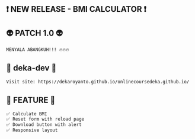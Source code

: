 ## ❗️ NEW RELEASE - BMI CALCULATOR ❗️

## 👽 PATCH 1.0 👽

```bash
MENYALA ABANGKUH!!! 🔥🔥🔥

```

## 🚀 deka-dev 🚀

```bash
Visit site: https://dekaroyanto.github.io/onlinecoursedeka.github.io/
```

## 🎁 FEATURE 🎁
```bash
✅ Calculate BMI
✅ Reset form with reload page
✅ Download button with alert
✅ Responsive layout
```
